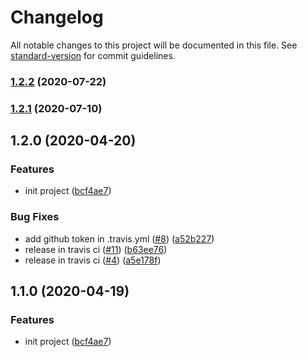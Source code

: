 # Changelog

All notable changes to this project will be documented in this file. See [standard-version](https://github.com/conventional-changelog/standard-version) for commit guidelines.

### [1.2.2](https://github.com/michaelchan0101/webstorage-utils/compare/v1.2.1...v1.2.2) (2020-07-22)

### [1.2.1](https://github.com/michaelchan0101/webstorage-utils/compare/v1.2.0...v1.2.1) (2020-07-10)

## 1.2.0 (2020-04-20)


### Features

* init project ([bcf4ae7](https://github.com/michaelchan0101/webstorage-utils/commit/bcf4ae7d2c6721d62eeeb61015a5b264ae56750e))


### Bug Fixes

* add github token in .travis.yml ([#8](https://github.com/michaelchan0101/webstorage-utils/issues/8)) ([a52b227](https://github.com/michaelchan0101/webstorage-utils/commit/a52b227859078737b05d39a823f2a2265d378032))
* release in travis ci ([#11](https://github.com/michaelchan0101/webstorage-utils/issues/11)) ([b63ee76](https://github.com/michaelchan0101/webstorage-utils/commit/b63ee76218a2ca92f14a318565ad4cce33b25976))
* release in travis ci ([#4](https://github.com/michaelchan0101/webstorage-utils/issues/4)) ([a5e178f](https://github.com/michaelchan0101/webstorage-utils/commit/a5e178fc3f4a056c08557ebd0945b256c431d1da))

## 1.1.0 (2020-04-19)


### Features

* init project ([bcf4ae7](https://github.com/michaelchan0101/webstorage-utils/commit/bcf4ae7d2c6721d62eeeb61015a5b264ae56750e))

